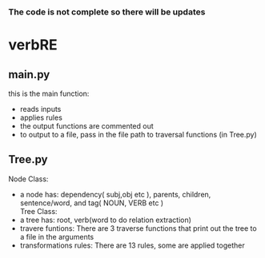 ### The code is not complete so there will be updates
# verbRE
## main.py
 this is the main function:
 - reads inputs
 - applies rules
 - the output functions are commented out
 - to output to a file, pass in the file path to traversal functions (in Tree.py)
## Tree.py
 Node Class:
- a node has: dependency( subj,obj etc ), parents, children, sentence/word, and tag( NOUN, VERB etc )\
Tree Class:
- a tree has: root, verb(word to do relation extraction)
- travere funtions: There are 3 traverse functions that print out the tree to a file in the arguments
- transformations rules: There are 13 rules, some are applied together
